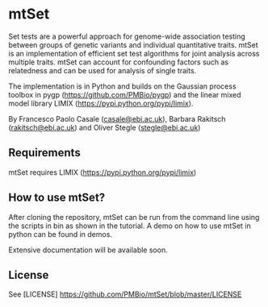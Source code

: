 mtSet
======

Set tests are a powerful approach for genome-wide association testing between groups of genetic variants and individual quantitative traits.
mtSet is an implementation of efficient set test algorithms for joint analysis across multiple traits. mtSet can account for confounding factors such as relatedness and can be used for analysis of single traits.

The implementation is in Python and builds on the Gaussian process toolbox in pygp (https://github.com/PMBio/pygp) and the linear mixed model library LIMIX (https://pypi.python.org/pypi/limix).

By Francesco Paolo Casale (casale@ebi.ac.uk), Barbara Rakitsch (rakitsch@ebi.ac.uk) and Oliver Stegle (stegle@ebi.ac.uk)

## Requirements

mtSet requires LIMIX (https://pypi.python.org/pypi/limix)

## How to use mtSet?

After cloning the repository, mtSet can be run from the command line using the scripts in bin as shown in the tutorial. A demo on how to use mtSet in python can be found in demos.

Extensive documentation will be available soon.

## License
See [LICENSE] https://github.com/PMBio/mtSet/blob/master/LICENSE
